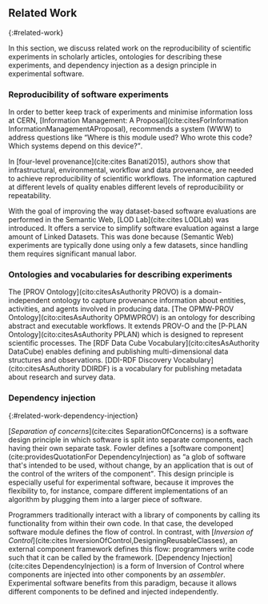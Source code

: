## Related Work
{:#related-work}

In this section, we discuss related work on the reproducibility of scientific experiments in scholarly articles,
ontologies for describing these experiments, and dependency injection as a design principle in experimental software.

### Reproducibility of software experiments
In order to better keep track of experiments and minimise information loss at CERN, [Information Management: A Proposal](cite:citesForInformation InformationManagementAProposal), recommends a system (WWW) to address questions like <q>Where is this module used? Who wrote this code? Which systems depend on this device?</q>.

In [four-level provenance](cite:cites Banati2015), authors show that infrastructural, environmental, workflow and data provenance, are needed to achieve reproducibility of scientific workflows.
The information captured at different levels of quality enables different levels of reproducibility or repeatability.

With the goal of improving the way dataset-based software evaluations are performed in the Semantic Web,
[LOD Lab](cite:cites LODLab) was introduced.
It offers a service to simplify software evaluation
against a large amount of Linked Datasets.
This was done because (Semantic Web) experiments are typically done using only a few datasets,
since handling them requires significant manual labor.

### Ontologies and vocabularies for describing experiments
The [PROV Ontology](cito:citesAsAuthority PROVO) is a domain-independent ontology to capture provenance information about entities, activities, and agents involved in producing data. [The OPMW-PROV Ontology](cito:citesAsAuthority OPMWPROV) is an ontology for describing abstract and executable workflows. It extends PROV-O and the [P-PLAN Ontology](cito:citesAsAuthority PPLAN) which is designed to represent scientific processes. The [RDF Data Cube Vocabulary](cito:citesAsAuthority DataCube) enables defining and publishing multi-dimensional data structures and observations.
[DDI-RDF Discovery Vocabulary](cito:citesAsAuthority DDIRDF) is a vocabulary for publishing metadata about research and survey data.

### Dependency injection
{:#related-work-dependency-injection}

[_Separation of concerns_](cite:cites SeparationOfConcerns) is a software design principle in which software is
split into separate components, each having their own separate task.
Fowler defines a [software component](cite:providesQuotationFor DependencyInjection) as
<q>a glob of software that's intended to be used, without change, by an application that is out of the control of the writers of the component</q>.
This design principle is especially useful for experimental software,
because it improves the flexibility to, for instance,
compare different implementations of an algorithm
by plugging them into a larger piece of software.

Programmers traditionally interact with a library of components
by calling its functionality from within their own code.
In that case, the developed software module defines the flow of control.
In contrast, with [_Inversion of Control_](cite:cites InversionOfControl,DesigningReusableClasses),
an external component framework defines this flow:
programmers write code such that it can be called by the framework.
[Dependency Injection](cite:cites DependencyInjection) is a form of Inversion of Control where components
are injected into other components by an _assembler_.
Experimental software benefits from this paradigm,
because it allows different components to be defined and injected independently.
